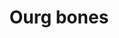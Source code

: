 ---
layout: item
title: Ourg bones
item-id: 4834
datatable: true
id: 4834
name: "Ourg bones"
members: true
lowalch: 0
highalch: 0
examine: "Ancient ogre bones from the ogre burial tomb."
monsters:
  - id: 882
    name: "Slash Bash"
    members: true
    combat_level: 111
    wiki_url: "https://oldschool.runescape.wiki/w/Slash_Bash"
    drops:
      - quantity: "3"
        rarity: 1
    image: "https://oldschool.runescape.wiki/images/thumb/b/b3/Slash_Bash.png/250px-Slash_Bash.png?d86e2"
---